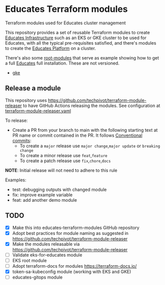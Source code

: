 # Educates Terraform modules
Terraform modules used for Educates cluster management

This repository provides a set of reusable Terraform modules to create [Educates Infrastructure](./infrastructure/) such as an EKS or GKE cluster to be used for Educates, with all the typical pre-requisites satisfied, and there's modules to create the [Educates Platform](./platform/) on a cluster. 

There's also some [root-modules](./root-modules/) that serve as example showing how to get a full [Educates](educates.dev) full installation. These are not versioned.

- [gke](./root-modules/educates-on-gke/)

## Release a module

This repository uses https://github.com/techpivot/terraform-module-releaser to have GitHub Actions releasing the modules.
See configuration at [terraform-module-releaser.yaml](./.github/workflows/terraform-module-releaser.yaml)

To release:
- Create a PR from your branch to main with the following starting text at PR name or commit contained in the PR. It follows [Conventional commits](https://www.conventionalcommits.org/en/v1.0.0/):
    - To create a `major` release use `major change`,`major update` or `breaking change`
    - To create a minor release use `feat`,`feature`
    - To create a patch release use `fix`,`chore`,`docs`

__NOTE__: Initial release will not need to adhere to this rule

Examples:
- test: debugging outputs with changed module 
- fix: improve example variable
- feat: add another demo module

## TODO

- [x] Make this into educates-terraform-modules GitHub repository
- [x] Adopt best practices for module naming as suggested in https://github.com/techpivot/terraform-module-releaser
- [x] Make the modules releasable via https://github.com/techpivot/terraform-module-releaser
- [ ] Validate eks-for-educates module
- [ ] EKS root module
- [ ] Adopt terraform-docs for modules https://terraform-docs.io/
- [x] token-sa-kubeconfig module (working with EKS and GKE)
- [ ] educates-gitops module